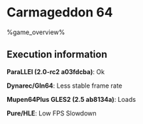 # Carmageddon 64 

%game_overview%

## Execution information

**ParaLLEl (2.0-rc2 a03fdcba)**: Ok

**Dynarec/Gln64**: Less stable frame rate

**Mupen64Plus GLES2 (2.5 ab8134a)**: Loads

**Pure/HLE**: Low FPS Slowdown